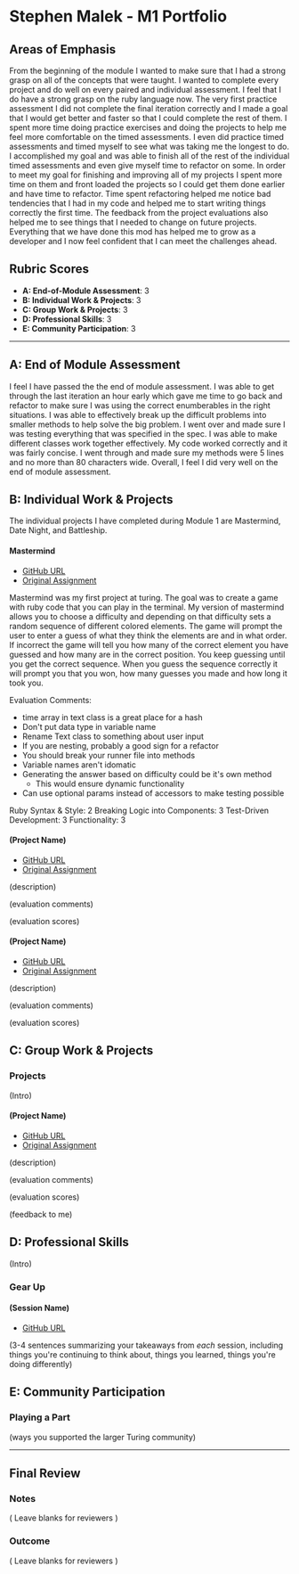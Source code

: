 # Stephen Malek - M1 Portfolio

## Areas of Emphasis
From the beginning of the module I wanted to make sure that I had a strong grasp on all of the concepts that were taught. I wanted to complete every project and do well on every paired and individual assessment. I feel that I do have a strong grasp on the ruby language now. The very first practice assessment I did not complete the final iteration correctly and I made a goal that I would get better and faster so that I could complete the rest of them. I spent more time doing practice exercises and doing the projects to help me feel more comfortable on the timed assessments. I even did practice timed assessments and timed myself to see what was taking me the longest to do. I accomplished my goal and was able to finish all of the rest of the individual timed assessments and even give myself time to refactor on some. In order to meet my goal for finishing and improving all of my projects I spent more time on them and front loaded the projects so I could get them done earlier and have time to refactor. Time spent refactoring helped me notice bad tendencies that I had in my code and helped me to start writing things correctly the first time. The feedback from the project evaluations also helped me to see things that I needed to change on future projects. Everything that we have done this mod has helped me to grow as a developer and I now feel confident that I can meet the challenges ahead. 

## Rubric Scores

* **A: End-of-Module Assessment**: 3
* **B: Individual Work & Projects**: 3
* **C: Group Work & Projects**: 3
* **D: Professional Skills**: 3
* **E: Community Participation**: 3

-----------------------

## A: End of Module Assessment

I feel I have passed the the end of module assessment. I was able to get through the last iteration an hour early which gave me time to go back and refactor to make sure I was using the correct enumberables in the right situations. I was able to effectively break up the difficult problems into smaller methods to help solve the big problem. I went over and made sure I was testing everything that was specified in the spec. I was able to make different classes work together effectively. My code worked correctly and it was fairly concise. I went through and made sure my methods were 5 lines and no more than 80 characters wide. Overall, I feel I did very well on the end of module assessment. 


## B: Individual Work & Projects

The individual projects I have completed during Module 1 are Mastermind, Date Night, and Battleship.

#### Mastermind

* [GitHub URL](https://github.com/sdmalek44/mastermind)
* [Original Assignment](http://backend.turing.io/module1/projects/mastermind)

Mastermind was my first project at turing. The goal was to create a game with ruby code that you can play in the terminal. My version of mastermind allows you to choose a difficulty and depending on that difficulty sets a random sequence of different colored elements. The game will prompt the user to enter a guess of what they think the elements are and in what order. If incorrect the game will tell you how many of the correct element you have guessed and how many are in the correct position. You keep guessing until you get the correct sequence. When you guess the sequence correctly it will prompt you that you won, how many guesses you made and how long it took you. 

Evaluation Comments:
* time array in text class is a great place for a hash
* Don't put data type in variable name
* Rename Text class to something about user input
* If you are nesting, probably a good sign for a refactor
* You should break your runner file into methods
* Variable names aren't idomatic
* Generating the answer based on difficulty could be it's own method
  * This would ensure dynamic functionality
* Can use optional params instead of accessors to make testing possible

Ruby Syntax & Style: 2 
Breaking Logic into Components: 3 
Test-Driven Development: 3 
Functionality: 3

#### (Project Name)

* [GitHub URL](https://github.com/sdmalek44/mastermind)
* [Original Assignment](http://backend.turing.io/module1/projects/mastermind)

(description)

(evaluation comments)

(evaluation scores)


#### (Project Name)

* [GitHub URL](https://github.com/sdmalek44/mastermind)
* [Original Assignment](http://backend.turing.io/module1/projects/mastermind)

(description)

(evaluation comments)

(evaluation scores)

## C: Group Work & Projects

### Projects

(Intro)

#### (Project Name)

* [GitHub URL]()
* [Original Assignment]()

(description)

(evaluation comments)

(evaluation scores)

(feedback to me)

## D: Professional Skills
(Intro)

### Gear Up
#### (Session Name)

* [GitHub URL]()

(3-4 sentences summarizing your takeaways from _each_ session, including things you're continuing to think about, things you learned, things you're doing differently)

## E: Community Participation

### Playing a Part

(ways you supported the larger Turing community)

------------------

## Final Review

### Notes

( Leave blanks for reviewers )

### Outcome

( Leave blanks for reviewers )

